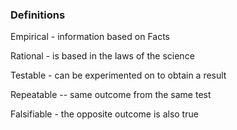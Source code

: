 

### Definitions

Empirical - information based on Facts

Rational - is based in the laws of the science

Testable - can be experimented on to obtain a result

Repeatable -- same outcome from the same test

Falsifiable - the opposite outcome is also true






